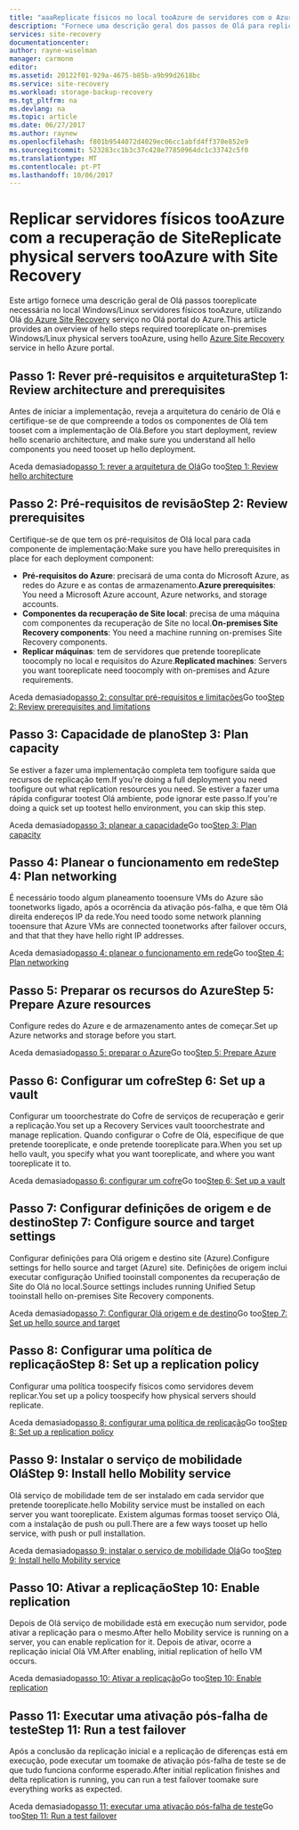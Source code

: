 ```yaml
---
title: "aaaReplicate físicos no local tooAzure de servidores com o Azure Site Recovery | Microsoft Docs"
description: "Fornece uma descrição geral dos passos de Olá para replicar as cargas de trabalho em execução no tooAzure de servidores físicos Windows/Linux no local com Olá serviço Azure Site Recovery."
services: site-recovery
documentationcenter: 
author: rayne-wiselman
manager: carmonm
editor: 
ms.assetid: 20122f01-929a-4675-b85b-a9b99d2618bc
ms.service: site-recovery
ms.workload: storage-backup-recovery
ms.tgt_pltfrm: na
ms.devlang: na
ms.topic: article
ms.date: 06/27/2017
ms.author: raynew
ms.openlocfilehash: f801b9544072d4029ec06cc1abfd4ff370e852e9
ms.sourcegitcommit: 523283cc1b3c37c428e77850964dc1c33742c5f0
ms.translationtype: MT
ms.contentlocale: pt-PT
ms.lasthandoff: 10/06/2017
---
```

# <a name="replicate-physical-servers-tooazure-with-site-recovery"></a><span data-ttu-id="d9b7f-103">Replicar servidores físicos tooAzure com a recuperação de Site</span><span class="sxs-lookup"><span data-stu-id="d9b7f-103">Replicate physical servers tooAzure with Site Recovery</span></span>

<span data-ttu-id="d9b7f-104">Este artigo fornece uma descrição geral de Olá passos tooreplicate necessária no local Windows/Linux servidores físicos tooAzure, utilizando Olá [do Azure Site Recovery](site-recovery-overview.md) serviço no Olá portal do Azure.</span><span class="sxs-lookup"><span data-stu-id="d9b7f-104">This article provides an overview of hello steps required tooreplicate on-premises Windows/Linux physical servers tooAzure, using hello [Azure Site Recovery](site-recovery-overview.md) service in hello Azure portal.</span></span>


## <a name="step-1-review-architecture-and-prerequisites"></a><span data-ttu-id="d9b7f-105">Passo 1: Rever pré-requisitos e arquitetura</span><span class="sxs-lookup"><span data-stu-id="d9b7f-105">Step 1: Review architecture and prerequisites</span></span>

<span data-ttu-id="d9b7f-106">Antes de iniciar a implementação, reveja a arquitetura do cenário de Olá e certifique-se de que compreende a todos os componentes de Olá tem tooset com a implementação de Olá.</span><span class="sxs-lookup"><span data-stu-id="d9b7f-106">Before you start deployment, review hello scenario architecture, and make sure you understand all hello components you need tooset up hello deployment.</span></span>

<span data-ttu-id="d9b7f-107">Aceda demasiado[passo 1: rever a arquitetura de Olá](physical-walkthrough-architecture.md)</span><span class="sxs-lookup"><span data-stu-id="d9b7f-107">Go too[Step 1: Review hello architecture](physical-walkthrough-architecture.md)</span></span>


## <a name="step-2-review-prerequisites"></a><span data-ttu-id="d9b7f-108">Passo 2: Pré-requisitos de revisão</span><span class="sxs-lookup"><span data-stu-id="d9b7f-108">Step 2: Review prerequisites</span></span>

<span data-ttu-id="d9b7f-109">Certifique-se de que tem os pré-requisitos de Olá local para cada componente de implementação:</span><span class="sxs-lookup"><span data-stu-id="d9b7f-109">Make sure you have hello prerequisites in place for each deployment component:</span></span>

- <span data-ttu-id="d9b7f-110">**Pré-requisitos do Azure**: precisará de uma conta do Microsoft Azure, as redes do Azure e as contas de armazenamento.</span><span class="sxs-lookup"><span data-stu-id="d9b7f-110">**Azure prerequisites**: You need a Microsoft Azure account, Azure networks, and storage accounts.</span></span>
- <span data-ttu-id="d9b7f-111">**Componentes da recuperação de Site local**: precisa de uma máquina com componentes da recuperação de Site no local.</span><span class="sxs-lookup"><span data-stu-id="d9b7f-111">**On-premises Site Recovery components**: You need a machine running on-premises Site Recovery components.</span></span>
- <span data-ttu-id="d9b7f-112">**Replicar máquinas**: tem de servidores que pretende tooreplicate toocomply no local e requisitos do Azure.</span><span class="sxs-lookup"><span data-stu-id="d9b7f-112">**Replicated machines**: Servers you want tooreplicate need toocomply with on-premises and Azure requirements.</span></span>

<span data-ttu-id="d9b7f-113">Aceda demasiado[passo 2: consultar pré-requisitos e limitações](physical-walkthrough-prerequisites.md)</span><span class="sxs-lookup"><span data-stu-id="d9b7f-113">Go too[Step 2: Review prerequisites and limitations](physical-walkthrough-prerequisites.md)</span></span>

## <a name="step-3-plan-capacity"></a><span data-ttu-id="d9b7f-114">Passo 3: Capacidade de plano</span><span class="sxs-lookup"><span data-stu-id="d9b7f-114">Step 3: Plan capacity</span></span>

<span data-ttu-id="d9b7f-115">Se estiver a fazer uma implementação completa tem toofigure saída que recursos de replicação tem.</span><span class="sxs-lookup"><span data-stu-id="d9b7f-115">If you're doing a full deployment you need toofigure out what replication resources you need.</span></span> <span data-ttu-id="d9b7f-116">Se estiver a fazer uma rápida configurar tootest Olá ambiente, pode ignorar este passo.</span><span class="sxs-lookup"><span data-stu-id="d9b7f-116">If you're doing a quick set up tootest hello environment, you can skip this step.</span></span>

<span data-ttu-id="d9b7f-117">Aceda demasiado[passo 3: planear a capacidade](physical-walkthrough-capacity.md)</span><span class="sxs-lookup"><span data-stu-id="d9b7f-117">Go too[Step 3: Plan capacity](physical-walkthrough-capacity.md)</span></span>

## <a name="step-4-plan-networking"></a><span data-ttu-id="d9b7f-118">Passo 4: Planear o funcionamento em rede</span><span class="sxs-lookup"><span data-stu-id="d9b7f-118">Step 4: Plan networking</span></span>

<span data-ttu-id="d9b7f-119">É necessário toodo algum planeamento tooensure VMs do Azure são toonetworks ligado, após a ocorrência da ativação pós-falha, e que têm Olá direita endereços IP da rede.</span><span class="sxs-lookup"><span data-stu-id="d9b7f-119">You need toodo some network planning tooensure that Azure VMs are connected toonetworks after failover occurs, and  that that they have hello right IP addresses.</span></span>

<span data-ttu-id="d9b7f-120">Aceda demasiado[passo 4: planear o funcionamento em rede](physical-walkthrough-network.md)</span><span class="sxs-lookup"><span data-stu-id="d9b7f-120">Go too[Step 4: Plan networking](physical-walkthrough-network.md)</span></span>

##  <a name="step-5-prepare-azure-resources"></a><span data-ttu-id="d9b7f-121">Passo 5: Preparar os recursos do Azure</span><span class="sxs-lookup"><span data-stu-id="d9b7f-121">Step 5: Prepare Azure resources</span></span>

<span data-ttu-id="d9b7f-122">Configure redes do Azure e de armazenamento antes de começar.</span><span class="sxs-lookup"><span data-stu-id="d9b7f-122">Set up Azure networks and storage before you start.</span></span> 

<span data-ttu-id="d9b7f-123">Aceda demasiado[passo 5: preparar o Azure](physical-walkthrough-prepare-azure.md)</span><span class="sxs-lookup"><span data-stu-id="d9b7f-123">Go too[Step 5: Prepare Azure](physical-walkthrough-prepare-azure.md)</span></span>


## <a name="step-6-set-up-a-vault"></a><span data-ttu-id="d9b7f-124">Passo 6: Configurar um cofre</span><span class="sxs-lookup"><span data-stu-id="d9b7f-124">Step 6: Set up a vault</span></span>

<span data-ttu-id="d9b7f-125">Configurar um tooorchestrate do Cofre de serviços de recuperação e gerir a replicação.</span><span class="sxs-lookup"><span data-stu-id="d9b7f-125">You set up a Recovery Services vault tooorchestrate and manage replication.</span></span> <span data-ttu-id="d9b7f-126">Quando configurar o Cofre de Olá, especifique de que pretende tooreplicate, e onde pretende tooreplicate para.</span><span class="sxs-lookup"><span data-stu-id="d9b7f-126">When you set up hello vault, you specify what you want tooreplicate, and where you want tooreplicate it to.</span></span>

<span data-ttu-id="d9b7f-127">Aceda demasiado[passo 6: configurar um cofre](physical-walkthrough-create-vault.md)</span><span class="sxs-lookup"><span data-stu-id="d9b7f-127">Go too[Step 6: Set up a vault](physical-walkthrough-create-vault.md)</span></span>

## <a name="step-7-configure-source-and-target-settings"></a><span data-ttu-id="d9b7f-128">Passo 7: Configurar definições de origem e de destino</span><span class="sxs-lookup"><span data-stu-id="d9b7f-128">Step 7: Configure source and target settings</span></span>

<span data-ttu-id="d9b7f-129">Configurar definições para Olá origem e destino site (Azure).</span><span class="sxs-lookup"><span data-stu-id="d9b7f-129">Configure settings for hello source and target (Azure) site.</span></span> <span data-ttu-id="d9b7f-130">Definições de origem inclui executar configuração Unified tooinstall componentes da recuperação de Site do Olá no local.</span><span class="sxs-lookup"><span data-stu-id="d9b7f-130">Source settings includes running Unified Setup tooinstall hello on-premises Site Recovery components.</span></span>

<span data-ttu-id="d9b7f-131">Aceda demasiado[passo 7: Configurar Olá origem e de destino](physical-walkthrough-source-target.md)</span><span class="sxs-lookup"><span data-stu-id="d9b7f-131">Go too[Step 7: Set up hello source and target](physical-walkthrough-source-target.md)</span></span>

## <a name="step-8-set-up-a-replication-policy"></a><span data-ttu-id="d9b7f-132">Passo 8: Configurar uma política de replicação</span><span class="sxs-lookup"><span data-stu-id="d9b7f-132">Step 8: Set up a replication policy</span></span>

<span data-ttu-id="d9b7f-133">Configurar uma política toospecify físicos como servidores devem replicar.</span><span class="sxs-lookup"><span data-stu-id="d9b7f-133">You set up a policy toospecify how physical servers should replicate.</span></span>

<span data-ttu-id="d9b7f-134">Aceda demasiado[passo 8: configurar uma política de replicação](physical-walkthrough-replication.md)</span><span class="sxs-lookup"><span data-stu-id="d9b7f-134">Go too[Step 8: Set up a replication policy](physical-walkthrough-replication.md)</span></span>

## <a name="step-9-install-hello-mobility-service"></a><span data-ttu-id="d9b7f-135">Passo 9: Instalar o serviço de mobilidade Olá</span><span class="sxs-lookup"><span data-stu-id="d9b7f-135">Step 9: Install hello Mobility service</span></span>

<span data-ttu-id="d9b7f-136">Olá serviço de mobilidade tem de ser instalado em cada servidor que pretende tooreplicate.</span><span class="sxs-lookup"><span data-stu-id="d9b7f-136">hello Mobility service must be installed on each server you want tooreplicate.</span></span> <span data-ttu-id="d9b7f-137">Existem algumas formas tooset serviço Olá, com a instalação de push ou pull.</span><span class="sxs-lookup"><span data-stu-id="d9b7f-137">There are a few ways tooset up hello service, with push or pull installation.</span></span>

<span data-ttu-id="d9b7f-138">Aceda demasiado[passo 9: instalar o serviço de mobilidade Olá](physical-walkthrough-install-mobility.md)</span><span class="sxs-lookup"><span data-stu-id="d9b7f-138">Go too[Step 9: Install hello Mobility service](physical-walkthrough-install-mobility.md)</span></span>

## <a name="step-10-enable-replication"></a><span data-ttu-id="d9b7f-139">Passo 10: Ativar a replicação</span><span class="sxs-lookup"><span data-stu-id="d9b7f-139">Step 10: Enable replication</span></span>

<span data-ttu-id="d9b7f-140">Depois de Olá serviço de mobilidade está em execução num servidor, pode ativar a replicação para o mesmo.</span><span class="sxs-lookup"><span data-stu-id="d9b7f-140">After hello Mobility service is running on a server, you can enable replication for it.</span></span> <span data-ttu-id="d9b7f-141">Depois de ativar, ocorre a replicação inicial Olá VM.</span><span class="sxs-lookup"><span data-stu-id="d9b7f-141">After enabling, initial replication of hello VM occurs.</span></span>

<span data-ttu-id="d9b7f-142">Aceda demasiado[passo 10: Ativar a replicação](physical-walkthrough-enable-replication.md)</span><span class="sxs-lookup"><span data-stu-id="d9b7f-142">Go too[Step 10: Enable replication](physical-walkthrough-enable-replication.md)</span></span>

## <a name="step-11-run-a-test-failover"></a><span data-ttu-id="d9b7f-143">Passo 11: Executar uma ativação pós-falha de teste</span><span class="sxs-lookup"><span data-stu-id="d9b7f-143">Step 11: Run a test failover</span></span>

<span data-ttu-id="d9b7f-144">Após a conclusão da replicação inicial e a replicação de diferenças está em execução, pode executar um toomake de ativação pós-falha de teste se de que tudo funciona conforme esperado.</span><span class="sxs-lookup"><span data-stu-id="d9b7f-144">After initial replication finishes and delta replication is running, you can run a test failover toomake sure everything works as expected.</span></span>

<span data-ttu-id="d9b7f-145">Aceda demasiado[passo 11: executar uma ativação pós-falha de teste](physical-walkthrough-test-failover.md)</span><span class="sxs-lookup"><span data-stu-id="d9b7f-145">Go too[Step 11: Run a test failover](physical-walkthrough-test-failover.md)</span></span>

